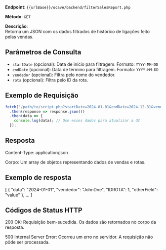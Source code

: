 **Endpoint**: `{{urlBase}}/ocave/backend/filterSalesReport.php`

**Método**: `GET`

**Descrição**:  
Retorna um JSON com os dados filtrados de histórico de ligações feito pelas vendas.

## Parâmetros de Consulta

- `startDate` (opcional): Data de início para filtragem. Formato: `YYYY-MM-DD`
- `endDate` (opcional): Data de término para filtragem. Formato: `YYYY-MM-DD`
- `vendedor` (opcional): Filtra pelo nome do vendedor.
- `rota` (opcional): Filtra pelo ID da rota.

## Exemplo de Requisição

```javascript
fetch('/path/to/script.php?startDate=2024-01-01&endDate=2024-12-31&vendedor=JohnDoe&rota=1')
  .then(response => response.json())
  .then(data => {
    console.log(data); // Use esses dados para atualizar a UI
  });
```

## Resposta
Content-Type: application/json

Corpo: Um array de objetos representando dados de vendas e rotas.

## Exemplo de resposta
[
  {
    "data": "2024-01-01",
    "vendedor": "JohnDoe",
    "IDROTA": 1,
    "otherField": "value"
  },
  ...
]

## Códigos de Status HTTP

200 OK: Requisição bem-sucedida. Os dados são retornados no corpo da resposta.

500 Internal Server Error: Ocorreu um erro no servidor. A requisição não pôde ser processada.
